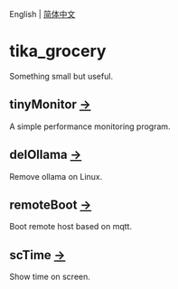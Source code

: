 English | [简体中文](README_CN.md)

# tika_grocery

Something small but useful.

## tinyMonitor [→](tinyMonitor/README.md)

A simple performance monitoring program.

## delOllama [→](delOllama/README.md)

Remove ollama on Linux.

## remoteBoot [→](remoteBoot/README.md)

Boot remote host based on mqtt.

## scTime [→](scTime/README.md)

Show time on screen.
